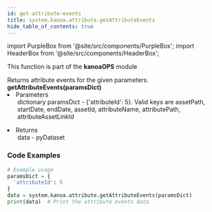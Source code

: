 ```yaml
---
id: get-attribute-events
title: system.kanoa.attribute.getAttributeEvents
hide_table_of_contents: true
---
```


import PurpleBox from '@site/src/components/PurpleBox';
import HeaderBox from '@site/src/components/HeaderBox';

<PurpleBox>This function is part of the <b>kanoaOPS</b> module</PurpleBox>

<HeaderBox header="Description">
  Returns attribute events for the given parameters.
</HeaderBox>

<HeaderBox header="Syntax">
  <b>getAttributeEvents(paramsDict)</b>
    <li>Parameters <br />
      <ul>dictionary paramsDict - &#123;'attributeId': 5}. Valid keys are assetPath, startDate, endDate, assetId, attributeName, attributePath, attributeAssetLinkId</ul>
    </li>
    <li>Returns <br />
      <ul>data - pyDataset</ul>
    </li>

</HeaderBox>

### Code Examples

```python
# Example usage
paramsDict = {
  'attributeId': 5
}
data = system.kanoa.attribute.getAttributeEvents(paramsDict)
print(data)  # Print the attribute events data

